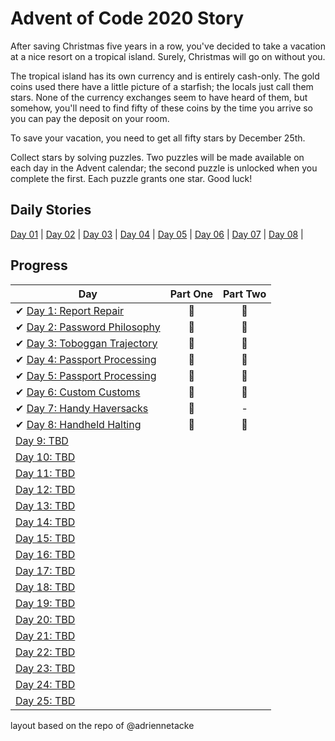# Advent of Code 2020 Story
After saving Christmas five years in a row, you've decided to take a vacation at a nice resort on a tropical island. Surely, Christmas will go on without you.

The tropical island has its own currency and is entirely cash-only. The gold coins used there have a little picture of a starfish; the locals just call them stars. None of the currency exchanges seem to have heard of them, but somehow, you'll need to find fifty of these coins by the time you arrive so you can pay the deposit on your room.

To save your vacation, you need to get all fifty stars by December 25th.

Collect stars by solving puzzles. Two puzzles will be made available on each day in the Advent calendar; the second puzzle is unlocked when you complete the first. Each puzzle grants one star. Good luck!

## Daily Stories
[Day 01](https://github.com/trashvin/adventOfCode/blob/main/2020/Story_Day01.md) | 
[Day 02](https://github.com/trashvin/adventOfCode/blob/main/2020/Story_Day02.md) |
[Day 03](https://github.com/trashvin/adventOfCode/blob/main/2020/Story_Day03.md) |
[Day 04](https://github.com/trashvin/adventOfCode/blob/main/2020/Story_Day04.md) |
[Day 05](https://github.com/trashvin/adventOfCode/blob/main/2020/Story_Day05.md) |
[Day 06](https://github.com/trashvin/adventOfCode/blob/main/2020/Story_Day06.md) |
[Day 07](https://github.com/trashvin/adventOfCode/blob/main/2020/Story_Day07.md) |
[Day 08](https://github.com/trashvin/adventOfCode/blob/main/2020/Story_Day08.md) |

## Progress

| Day  | Part One | Part Two | 
|---|:---:|:---:|
| ✔ [Day 1: Report Repair](https://github.com/trashvin/adventOfCode/tree/main/2020/csharp/day01)| 🌟 | 🌟 |
| ✔ [Day 2: Password Philosophy](https://github.com/trashvin/adventOfCode/tree/main/2020/csharp/day02)| 🌟 | 🌟 |
| ✔ [Day 3: Toboggan Trajectory](https://github.com/trashvin/adventOfCode/tree/main/2020/csharp/day03)| 🌟 | 🌟 |
| ✔ [Day 4: Passport Processing](https://github.com/trashvin/adventOfCode/tree/main/2020/csharp/day04)| 🌟 | 🌟 |
| ✔ [Day 5: Passport Processing](https://github.com/trashvin/adventOfCode/tree/main/2020/csharp/day05)| 🌟 | 🌟 |
| ✔ [Day 6: Custom Customs](https://github.com/trashvin/adventOfCode/tree/main/2020/csharp/day06)| 🌟 | 🌟 |
| ✔ [Day 7: Handy Haversacks](https://github.com/trashvin/adventOfCode/tree/main/2020/csharp/day07)| 🌟 | - |
| ✔ [Day 8: Handheld Halting](https://github.com/trashvin/adventOfCode/tree/main/2020/csharp/day07)| 🌟 | 🌟 |
| [Day 9: TBD]()| | |
| [Day 10: TBD]()| | |
| [Day 11: TBD]()| | |
| [Day 12: TBD]()| | |
| [Day 13: TBD]()| | |
| [Day 14: TBD]()| | |
| [Day 15: TBD]()| | |
| [Day 16: TBD]()| | |
| [Day 17: TBD]()| | |
| [Day 18: TBD]()| | |
| [Day 19: TBD]()| | |
| [Day 20: TBD]()| | |
| [Day 21: TBD]()| | |
| [Day 22: TBD]()| | |
| [Day 23: TBD]()| | |
| [Day 24: TBD]()| | |
| [Day 25: TBD]()| | |



layout based on the repo of @adriennetacke
